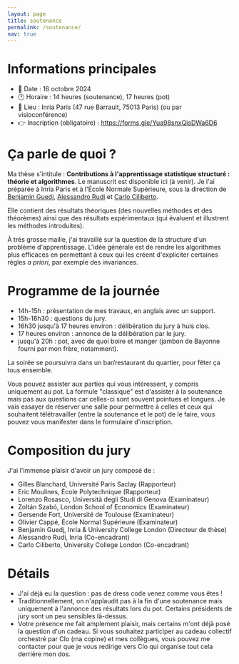 ```yaml
---
layout: page
title: soutenance
permalink: /soutenance/
nav: true
---
```


# Informations principales

- 📆 Date : 16 octobre 2024
- 🕐 Horaire : 14 heures (soutenance), 17 heures (pot)
- 📍 Lieu : Inria Paris (47 rue Barrault, 75013 Paris) (ou par visioconférence)
- 👉 Inscription (obligatoire) : https://forms.gle/Yua98snxQisDWa6D6

# Ça parle de quoi ?
Ma thèse s'intitule : __Contributions à l'apprentissage statistique structuré : théorie et algorithmes__. Le manuscrit est disponible ici (à venir). Je l'ai préparée à Inria Paris et à l'École Normale Supérieure, sous la direction de [Benjamin Guedj](https://bguedj.github.io/), [Alessandro Rudi](https://www.di.ens.fr/~rudi/) et [Carlo Ciliberto](https://profiles.ucl.ac.uk/60171-carlo-ciliberto/).

Elle contient des résultats théoriques (des nouvelles méthodes et des théorèmes) ainsi que des résultats expérimentaux (qui évaluent et illustrent les méthodes introduites).

À très grosse maille, j'ai travaillé sur la question de la structure d'un problème d'apprentissage. L'idée générale est de rendre les algorithmes plus efficaces en permettant à ceux qui les créent d'expliciter certaines règles _a priori_, par exemple des invariances.

# Programme de la journée
- 14h-15h : présentation de mes travaux, en anglais avec un support.
- 15h-16h30 : questions du jury.
- 16h30 jusqu'à 17 heures environ : délibération du jury à huis clos.
- 17 heures environ : annonce de la délibération par le jury.
- jusqu'à 20h : pot, avec de quoi boire et manger (jambon de Bayonne fourni par mon frère, notamment).

La soirée se poursuivra dans un bar/restaurant du quartier, pour fêter ça tous ensemble.

Vous pouvez assister aux parties qui vous intéressent, y compris uniquement au pot. La formule "classique" est d'assister à la soutenance mais pas aux questions car celles-ci sont souvent pointues et longues. Je vais essayer de réserver une salle pour permettre à celles et ceux qui souhaitent télétravailler (entre la soutenance et le pot) de le faire, vous pouvez vous manifester dans le formulaire d'inscription.

# Composition du jury
J'ai l'immense plaisir d'avoir un jury composé de :
- Gilles Blanchard, Université Paris Saclay (Rapporteur)
- Eric Moulines, École Polytechnique (Rapporteur)
- Lorenzo Rosasco, Università degli Studi di Genova (Examinateur)
- Zoltán Szabó, London School of Economics (Examinateur)
- Gersende Fort, Université de Toulouse (Examinateur)
- Olivier Cappé, École Normal Supérieure (Examinateur)
- Benjamin Guedj, Inria & University College London (Directeur de thèse)
- Alessandro Rudi, Inria (Co-encadrant)
- Carlo Ciliberto, University College London (Co-encadrant)

# Détails
- J'ai déjà eu la question : pas de dress code venez comme vous êtes !
- Traditionnellement, on n'applaudit pas à la fin d'une soutenance mais uniquement à l'annonce des résultats lors du pot. Certains présidents de jury sont un peu sensibles là-dessus.
- Votre présence me fait amplement plaisir, mais certains m'ont déjà posé la question d'un cadeau. Si vous souhaitez participer au cadeau collectif orchestré par Clo (ma copine) et mes collègues, vous pouvez me contacter pour que je vous redirige vers Clo qui organise tout cela derrière mon dos.
